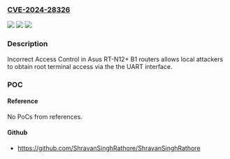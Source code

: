 ### [CVE-2024-28326](https://cve.mitre.org/cgi-bin/cvename.cgi?name=CVE-2024-28326)
![](https://img.shields.io/static/v1?label=Product&message=n%2Fa&color=blue)
![](https://img.shields.io/static/v1?label=Version&message=n%2Fa&color=blue)
![](https://img.shields.io/static/v1?label=Vulnerability&message=n%2Fa&color=brighgreen)

### Description

Incorrect Access Control in Asus RT-N12+ B1 routers allows local attackers to obtain root terminal access via the the UART interface.

### POC

#### Reference
No PoCs from references.

#### Github
- https://github.com/ShravanSinghRathore/ShravanSinghRathore


